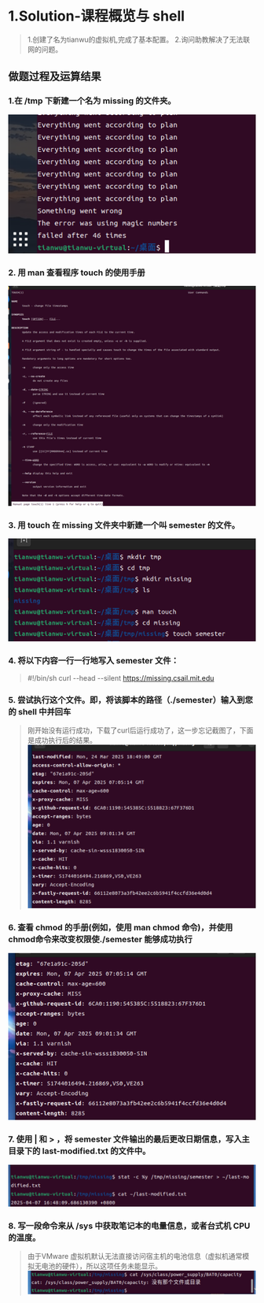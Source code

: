 # 1.Solution-课程概览与 shell
>
> 1.创建了名为tianwu的虚拟机,完成了基本配置。
> 2.询问助教解决了无法联网的问题。

## 做题过程及运算结果

### 1.在 /tmp 下新建一个名为 missing 的文件夹。
![alt text](image.png)

### 2. 用 man 查看程序 touch 的使用手册
![alt text](image-1.png)

### 3. 用 touch 在 missing 文件夹中新建一个叫 semester 的文件。
![alt text](image-2.png)

### 4. 将以下内容一行一行地写入 semester 文件：
> #!/bin/sh
> curl --head --silent https://missing.csail.mit.edu

### 5. 尝试执行这个文件。即，将该脚本的路径（./semester）输入到您的 shell 中并回车
>刚开始没有运行成功，下载了curl后运行成功了，这一步忘记截图了，下面是成功执行后的结果。
![alt text](image-3.png)

### 6. 查看 chmod 的手册(例如，使用 man chmod 命令)，并使用chmod命令来改变权限使./semester 能够成功执行
![alt text](image-4.png)

### 7. 使用 | 和 > ，将 semester 文件输出的最后更改日期信息，写入主目录下的 last-modified.txt 的文件中。
![alt text](image-5.png)

### 8. 写一段命令来从 /sys 中获取笔记本的电量信息，或者台式机 CPU 的温度。
> 由于VMware 虚拟机默认无法直接访问宿主机的电池信息（虚拟机通常模拟无电池的硬件），所以这项任务未能显示。
![alt text](image-6.png)
